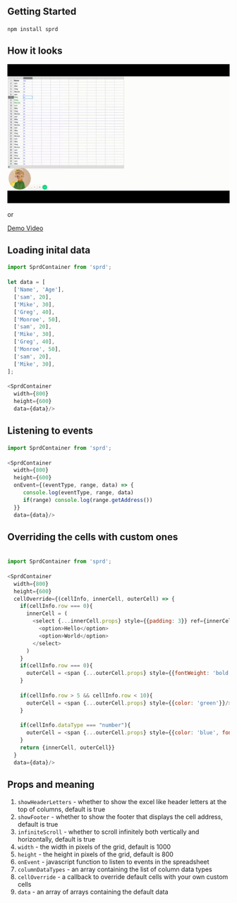 ## Getting Started

`npm install sprd`

## How it looks

![Alt text](images/sprd.gif?raw=true "Sprd in Action")

or 

[Demo Video](https://www.useloom.com/share/1106217b86584231b2bcdb583384fd5f)

## Loading inital data

```javascript
import SprdContainer from 'sprd';

let data = [
  ['Name', 'Age'], 
  ['sam', 20], 
  ['Mike', 30], 
  ['Greg', 40], 
  ['Monroe', 50],
  ['sam', 20], 
  ['Mike', 30], 
  ['Greg', 40], 
  ['Monroe', 50],
  ['sam', 20], 
  ['Mike', 30], 
];

<SprdContainer 
  width={800}
  height={600}
  data={data}/>

```

## Listening to events

```javascript
import SprdContainer from 'sprd';

<SprdContainer 
  width={800}
  height={600}
  onEvent={(eventType, range, data) => {
     console.log(eventType, range, data) 
     if(range) console.log(range.getAddress())
  }}
  data={data}/>

```

## Overriding the cells with custom ones

```javascript

import SprdContainer from 'sprd';

<SprdContainer 
  width={800}
  height={600}
  cellOverride={(cellInfo, innerCell, outerCell) => {
    if(cellInfo.row === 0){
      innerCell = (
        <select {...innerCell.props} style={{padding: 3}} ref={innerCell.ref}>
          <option>Hello</option>
          <option>World</option>
        </select>
      )
    }
    if(cellInfo.row === 0){
      outerCell = <span {...outerCell.props} style={{fontWeight: 'bold'}}/>
    }

    if(cellInfo.row > 5 && cellInfo.row < 10){
      outerCell = <span {...outerCell.props} style={{color: 'green'}}/>
    }

    if(cellInfo.dataType === "number"){
      outerCell = <span {...outerCell.props} style={{color: 'blue', fontSize: 11}} key={outerCell.key}/>
    }
    return {innerCell, outerCell}}
  }
  data={data}/>

```

## Props and meaning

1. `showHeaderLetters` - whether to show the excel like header letters at the top of columns, default is true
2. `showFooter` - whether to show the footer that displays the cell address, default is true
3. `infiniteScroll` - whether to scroll infinitely both vertically and horizontally, default is true
4. `width` - the width in pixels of the grid, default is 1000
5. `height` - the height in pixels of the grid, default is 800
6. `onEvent` - javascript function to listen to events in the spreadsheet
7. `columnDataTypes` - an array containing the list of column data types
8. `cellOverride` - a callback to override default cells with your own custom cells
9. `data` - an array of arrays containing the default data

